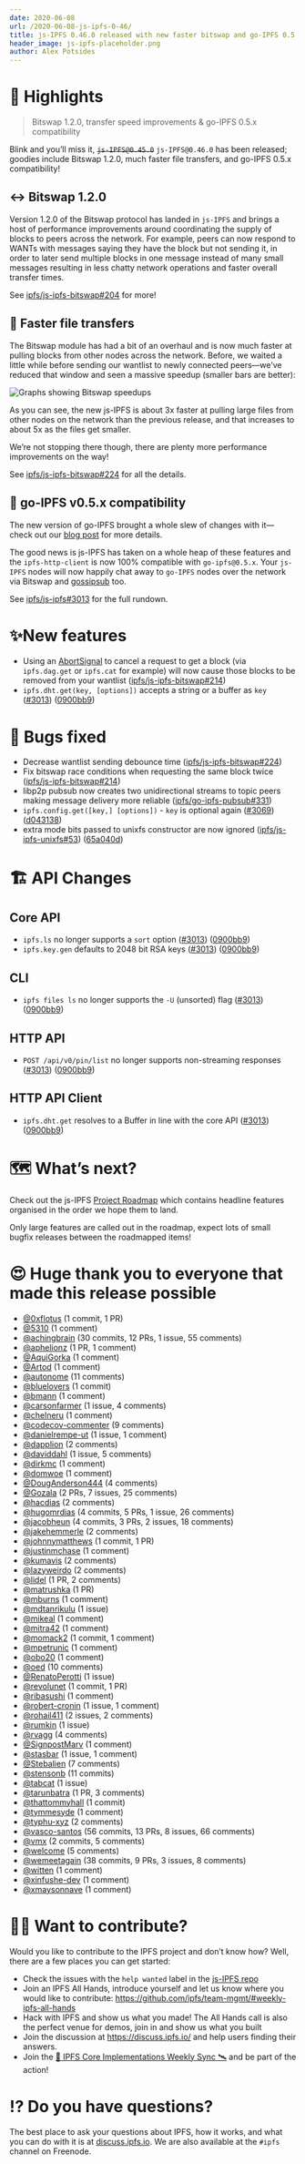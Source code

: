 ```yaml
---
date: 2020-06-08
url: /2020-06-08-js-ipfs-0-46/
title: js-IPFS 0.46.0 released with new faster bitswap and go-IPFS 0.5 compat
header_image: js-ipfs-placeholder.png
author: Alex Potsides
---
```


# 🔦 Highlights

> Bitswap 1.2.0, transfer speed improvements & go-IPFS 0.5.x compatibility

Blink and you’ll miss it, ~~`js-IPFS@0.45.0`~~ `js-IPFS@0.46.0` has been released; goodies include Bitswap 1.2.0, much faster file transfers, and go-IPFS 0.5.x compatibility!

## ↔️ Bitswap 1.2.0

Version 1.2.0 of the Bitswap protocol has landed in `js-IPFS` and brings a host of performance improvements around coordinating the supply of blocks to peers across the network. For example, peers can now respond to WANTs with messages saying they have the block but not sending it, in order to later send multiple blocks in one message instead of many small messages resulting in less chatty network operations and faster overall transfer times.

See [ipfs/js-ipfs-bitswap#204](https://github.com/ipfs/js-ipfs-bitswap/pull/204) for more!

## 💨 Faster file transfers

The Bitswap module has had a bit of an overhaul and is now much faster at pulling blocks from other nodes across the network.  Before, we waited a little while before sending our wantlist to newly connected peers—we’ve reduced that window and seen a massive speedup (smaller bars are better):

![Graphs showing Bitswap speedups](/097-js-ipfs-0.46/bitswap-speedup.png)

As you can see, the new js-IPFS is about 3x faster at pulling large files from other nodes on the network than the previous release, and that increases to about 5x as the files get smaller.

We’re not stopping there though, there are plenty more performance improvements on the way!

See [ipfs/js-ipfs-bitswap#224](https://github.com/ipfs/js-ipfs-bitswap/pull/224) for all the details.

## 🤝 go-IPFS v0.5.x compatibility

The new version of go-IPFS brought a whole slew of changes with it—check out our [blog post](https://blog.ipfs.io/2020-04-28-go-ipfs-0-5-0/) for more details.

The good news is js-IPFS has taken on a whole heap of these features and the `ipfs-http-client` is now 100% compatible with `go-ipfs@0.5.x`. Your `js-IPFS` nodes will now happily chat away to `go-IPFS` nodes over the network via Bitswap and [gossipsub](https://blog.ipfs.io/2020-05-20-gossipsub-v1.1/) too.

See [ipfs/js-ipfs#3013](https://github.com/ipfs/js-ipfs/pull/3013) for the full rundown.

# ✨New features

* Using an [AbortSignal][] to cancel a request to get a block (via `ipfs.dag.get` or `ipfs.cat` for example) will now cause those blocks to be removed from your wantlist ([ipfs/js-ipfs-bitswap#214](https://github.com/ipfs/js-ipfs-bitswap/pull/214))
* `ipfs.dht.get(key, [options])` accepts a string or a buffer as `key` ([#3013](https://github.com/ipfs/js-ipfs/issues/3013)) ([0900bb9](https://github.com/ipfs/js-ipfs/commit/0900bb9b8123edb689a137a006c5507d8503f693))

# 🦟 Bugs fixed

* Decrease wantlist sending debounce time ([ipfs/js-ipfs-bitswap#224](https://github.com/ipfs/js-ipfs-bitswap/pull/224))
* Fix bitswap race conditions when requesting the same block twice ([ipfs/js-ipfs-bitswap#214](https://github.com/ipfs/js-ipfs-bitswap/pull/214))
* libp2p pubsub now creates two unidirectional streams to topic peers making message delivery more reliable ([ipfs/go-ipfs-pubsub#331](https://github.com/libp2p/go-libp2p-pubsub/issues/331))
* `ipfs.config.get([key,] [options])` - `key` is optional again  ([#3069](https://github.com/ipfs/js-ipfs/issues/3069)) ([d043138](https://github.com/ipfs/js-ipfs/commit/d043138be2c0c7fd458131d56e235edec1504ca3))
* extra mode bits passed to unixfs constructor are now ignored ([ipfs/js-ipfs-unixfs#53](https://github.com/ipfs/js-ipfs-unixfs/pull/53)) ([65a040d](https://github.com/ipfs/js-ipfs-unixfs/pull/53/commits/65a040dadd68ca5cb6697c8fd15922f505833a19))

# 🏗 API Changes

## Core API

* `ipfs.ls` no longer supports a `sort` option ([#3013](https://github.com/ipfs/js-ipfs/issues/3013)) ([0900bb9](https://github.com/ipfs/js-ipfs/commit/0900bb9b8123edb689a137a006c5507d8503f693))
* `ipfs.key.gen` defaults to 2048 bit RSA keys ([#3013](https://github.com/ipfs/js-ipfs/issues/3013)) ([0900bb9](https://github.com/ipfs/js-ipfs/commit/0900bb9b8123edb689a137a006c5507d8503f693))

## CLI

* `ipfs files ls` no longer supports the `-U` (unsorted) flag ([#3013](https://github.com/ipfs/js-ipfs/issues/3013)) ([0900bb9](https://github.com/ipfs/js-ipfs/commit/0900bb9b8123edb689a137a006c5507d8503f693))

## HTTP API

* `POST /api/v0/pin/list` no longer supports non-streaming responses ([#3013](https://github.com/ipfs/js-ipfs/issues/3013)) ([0900bb9](https://github.com/ipfs/js-ipfs/commit/0900bb9b8123edb689a137a006c5507d8503f693))

## HTTP API Client

* `ipfs.dht.get` resolves to a Buffer in line with the core API ([#3013](https://github.com/ipfs/js-ipfs/issues/3013)) ([0900bb9](https://github.com/ipfs/js-ipfs/commit/0900bb9b8123edb689a137a006c5507d8503f693))

# 🗺️ What’s next?

Check out the js-IPFS [Project Roadmap](https://github.com/orgs/ipfs/projects/6) which contains headline features organised in the order we hope them to land.

Only large features are called out in the roadmap, expect lots of small bugfix releases between the roadmapped items!

# 😍 Huge thank you to everyone that made this release possible

* [@0xflotus](https://github.com/0xflotus) (1 commit, 1 PR)
* [@5310](https://github.com/5310) (1 comment)
* [@achingbrain](https://github.com/achingbrain) (30 commits, 12 PRs, 1 issue, 55 comments)
* [@aphelionz](https://github.com/aphelionz) (1 PR, 1 comment)
* [@AquiGorka](https://github.com/AquiGorka) (1 comment)
* [@Artod](https://github.com/Artod) (1 comment)
* [@autonome](https://github.com/autonome) (11 comments)
* [@bluelovers](https://github.com/bluelovers) (1 commit)
* [@bmann](https://github.com/bmann) (1 comment)
* [@carsonfarmer](https://github.com/carsonfarmer) (1 issue, 4 comments)
* [@chelneru](https://github.com/chelneru) (1 comment)
* [@codecov-commenter](https://github.com/codecov-commenter) (9 comments)
* [@danielrempe-ut](https://github.com/danielrempe-ut) (1 issue, 1 comment)
* [@dapplion](https://github.com/dapplion) (2 comments)
* [@daviddahl](https://github.com/daviddahl) (1 issue, 5 comments)
* [@dirkmc](https://github.com/dirkmc) (1 comment)
* [@domwoe](https://github.com/domwoe) (1 comment)
* [@DougAnderson444](https://github.com/DougAnderson444) (4 comments)
* [@Gozala](https://github.com/Gozala) (2 PRs, 7 issues, 25 comments)
* [@hacdias](https://github.com/hacdias) (2 comments)
* [@hugomrdias](https://github.com/hugomrdias) (4 commits, 5 PRs, 1 issue, 26 comments)
* [@jacobheun](https://github.com/jacobheun) (4 commits, 3 PRs, 2 issues, 18 comments)
* [@jakehemmerle](https://github.com/jakehemmerle) (2 comments)
* [@johnnymatthews](https://github.com/johnnymatthews) (1 commit, 1 PR)
* [@justinmchase](https://github.com/justinmchase) (1 comment)
* [@kumavis](https://github.com/kumavis) (2 comments)
* [@lazyweirdo](https://github.com/lazyweirdo) (2 comments)
* [@lidel](https://github.com/lidel) (1 PR, 2 comments)
* [@matrushka](https://github.com/matrushka) (1 PR)
* [@mburns](https://github.com/mburns) (1 comment)
* [@mdtanrikulu](https://github.com/mdtanrikulu) (1 issue)
* [@mikeal](https://github.com/mikeal) (1 comment)
* [@mitra42](https://github.com/mitra42) (1 comment)
* [@momack2](https://github.com/momack2) (1 commit, 1 comment)
* [@mpetrunic](https://github.com/mpetrunic) (1 comment)
* [@obo20](https://github.com/obo20) (1 comment)
* [@oed](https://github.com/oed) (10 comments)
* [@RenatoPerotti](https://github.com/RenatoPerotti) (1 issue)
* [@revolunet](https://github.com/revolunet) (1 commit, 1 PR)
* [@ribasushi](https://github.com/ribasushi) (1 comment)
* [@robert-cronin](https://github.com/robert-cronin) (1 issue, 1 comment)
* [@rohail411](https://github.com/rohail411) (2 issues, 2 comments)
* [@rumkin](https://github.com/rumkin) (1 issue)
* [@rvagg](https://github.com/rvagg) (4 comments)
* [@SignpostMarv](https://github.com/SignpostMarv) (1 comment)
* [@stasbar](https://github.com/stasbar) (1 issue, 1 comment)
* [@Stebalien](https://github.com/Stebalien) (7 comments)
* [@stensonb](https://github.com/stensonb) (11 commits)
* [@tabcat](https://github.com/tabcat) (1 issue)
* [@tarunbatra](https://github.com/tarunbatra) (1 PR, 3 comments)
* [@thattommyhall](https://github.com/thattommyhall) (1 commit)
* [@tymmesyde](https://github.com/tymmesyde) (1 comment)
* [@typhu-xyz](https://github.com/typhu-xyz) (2 comments)
* [@vasco-santos](https://github.com/vasco-santos) (56 commits, 13 PRs, 8 issues, 66 comments)
* [@vmx](https://github.com/vmx) (2 commits, 5 comments)
* [@welcome](undefined) (5 comments)
* [@wemeetagain](https://github.com/wemeetagain) (38 commits, 9 PRs, 3 issues, 8 comments)
* [@witten](https://github.com/witten) (1 comment)
* [@xinfushe-dev](https://github.com/xinfushe-dev) (1 comment)
* [@xmaysonnave](https://github.com/xmaysonnave) (1 comment)

# 🙌🏽 Want to contribute?

Would you like to contribute to the IPFS project and don’t know how? Well, there are a few places you can get started:

- Check the issues with the `help wanted` label in the [js-IPFS repo](https://github.com/ipfs/js-ipfs/issues?q=is%3Aopen+is%3Aissue+label%3A%22help+wanted%22)
- Join an IPFS All Hands, introduce yourself and let us know where you would like to contribute: https://github.com/ipfs/team-mgmt/#weekly-ipfs-all-hands
- Hack with IPFS and show us what you made! The All Hands call is also the perfect venue for demos, join in and show us what you built
- Join the discussion at https://discuss.ipfs.io/ and help users finding their answers.
- Join the [🚀 IPFS Core Implementations Weekly Sync 🛰](https://github.com/ipfs/team-mgmt/issues/992) and be part of the action!

# ⁉️ Do you have questions?

The best place to ask your questions about IPFS, how it works, and what you can do with it is at [discuss.ipfs.io](https://discuss.ipfs.io). We are also available at the `#ipfs` channel on Freenode.

[UnixFS]: https://docs.ipfs.io/guides/concepts/unixfs/
[CID]: https://docs.ipfs.io/guides/concepts/cid/
[MFS]: https://docs.ipfs.io/guides/concepts/mfs/
[libp2p]: https://github.com/libp2p/js-libp2p
[ipld]: https://github.com/ipld/js-ipld
[AbortSignal]: https://developer.mozilla.org/en-US/docs/Web/API/AbortSignal
